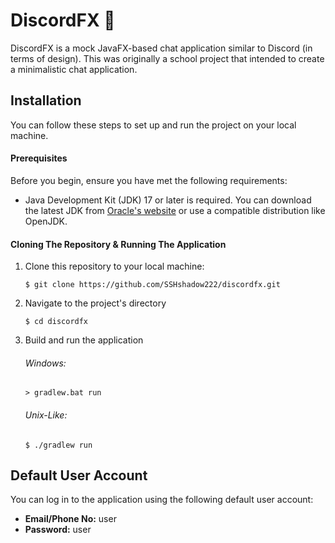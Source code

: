 # DiscordFX 💬

DiscordFX is a mock JavaFX-based chat application similar to Discord (in terms of design). This was originally a school project that intended to create a minimalistic chat application.

## Installation

You can follow these steps to set up and run the project on your local machine.

#### Prerequisites

Before you begin, ensure you have met the following requirements:

- Java Development Kit (JDK) 17 or later is required. You can download the latest JDK from [Oracle's website](https://www.oracle.com/java/technologies/javase-downloads.html) or use a compatible distribution like OpenJDK.

#### Cloning The Repository & Running The Application

1. Clone this repository to your local machine:
   
   ```shell
   $ git clone https://github.com/SSHshadow222/discordfx.git
   ```
   
2. Navigate to the project's directory
   
    ```shell
    $ cd discordfx
    ```
4. Build and run the application

    ###### Windows:
    ```shell
    > gradlew.bat run 
    ```
    
    ###### Unix-Like:
    ```shell
    $ ./gradlew run
    ```
    
## Default User Account

You can log in to the application using the following default user account:

- **Email/Phone No:** user
- **Password:** user

